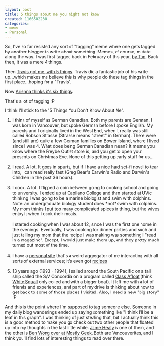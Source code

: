 ```yaml
--- 
layout: post
title: 5 things about me you might not know
created: 1166502238
categories: 
- meme
- Personal
---
```

<p>So, I&#39;ve so far resisted any sort of &quot;tagging&quot; meme where one gets tagged by another blogger to write about something. Memes, of course, mutate along the way. I was first tagged back in February of this year, <a href="http://www.zylstra.org/blog/archives/2006/01/tag_im_itfour_t.html">by Ton</a>. Back then, it was a mere 4 things.</p><p>Then <a href="http://www.hopstudios.com/nep/unvarnished/item/five_things_you_dont_know_about_me/">Travis got me, with 5 things</a>. Travis did a fantastic job of his write up...which makes me believe this is why people do these tag things in the first place...hoping for a &quot;Travis&quot;.</p><p>Now <a href="http://www.blogaholics.ca/archives/2006/12/i-have-been-tagged.html">Arienna thinks it&#39;s six things</a>. <br /></p><p>That&#39;s a lot of tagging :P</p><p>I think I&#39;ll stick to the &quot;5 Things You Don&#39;t Know About Me&quot;.</p><ol><li>I think of myself as German Canadian. Both my parents are German. I was born in Vancouver, but spoke German before I spoke English. My parents and I originally lived in the West End, when it really was still called Robson Strasse (Strasse means &quot;street&quot; in German). There were (and still are) quite a few German families on Bowen Island, where I lived since I was 4. What does being German Canadian mean? It means you know where the Freybe Outlet store is, and you get to open your presents on Christmas Eve. None of this getting up early stuff for us...<br /><br /> </li><li>I read. A lot. It goes in spurts, but if I have a nice hard sci-fi novel to tear into, I can read really fast (Greg Bear&#39;s Darwin&#39;s Radio and Darwin&#39;s Children in the past 36 hours).<br /><br /> </li><li>I cook. A lot. I flipped a coin between going to cooking school and going to university. I ended up at Capilano College and then started at UVic thinking I was going to be a marine biologist and swim with dolphins. Note: an undergraduate biology student does *not* swim with dolphins. My mom thinks I put too many complicated spices in thing, but the wives enjoy it when I cook their meals.<br /><br />I started cooking when I was about 12, since I was the first one home in the evenings. Eventually, I was cooking for dinner parties and such and just telling my mom that the recipe I was making was something I &quot;read in a magazine&quot;. Except, I would just make them up, and they pretty much turned out most of the time.<br /><br /> </li><li>I have a <a href="http://personal.bmannconsulting.com">personal site</a> that&#39;s a weird aggregator of me interacting with all sorts of external services; it&#39;s even got <a href="http://personal.bmannconsulting.com/recipes">recipes<br /><br /></a> </li><li>13 years ago (1993 - 1994), I sailed around the South Pacific on a tall ship called the S/V Concordia on a program called <a href="http://classafloat.com/">Class Afloat</a> (think <a href="http://www.imdb.com/title/tt0118158/">White Squall</a> only co-ed and with a bigger boat). It left me with a lot of friends and experiences, and part of my drive is thinking about how to get back to some of those places I visited. Also, I need a new &quot;big story&quot; :P <br /></li></ol><p>And this is the point where I&#39;m supposed to tag someone else. Someone in my daily blog wanderings ended up saying something like &quot;I think I&#39;ll be a leaf in this graph&quot;. I was thinking of just stealing that, but I actually think this is a good method to make you go check out two other people that floated up into my thoughts in the last little while. <a href="http://www.jamehealy.com">Jame Healy</a> is one of them, and the other is <a href="http://www.mostlygeek.com">Ben Wong over at Mostly Geek</a>. Both are Vancouverites, and I think you&#39;ll find lots of interesting things to read over there. </p>
